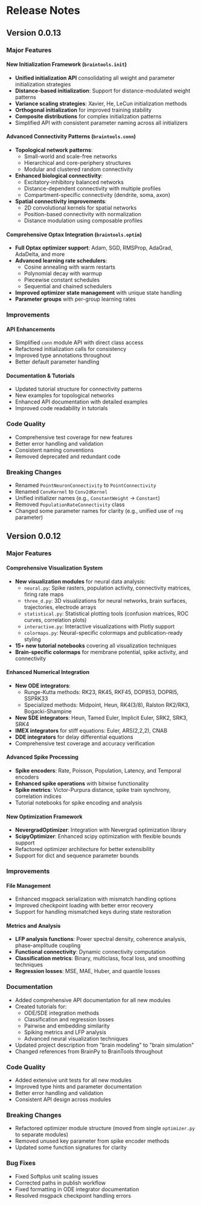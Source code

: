 # Release Notes



## Version 0.0.13

### Major Features

#### New Initialization Framework (`braintools.init`)
- **Unified initialization API** consolidating all weight and parameter initialization strategies
- **Distance-based initialization**: Support for distance-modulated weight patterns
- **Variance scaling strategies**: Xavier, He, LeCun initialization methods
- **Orthogonal initialization** for improved training stability
- **Composite distributions** for complex initialization patterns
- Simplified API with consistent parameter naming across all initializers

#### Advanced Connectivity Patterns (`braintools.conn`)
- **Topological network patterns**:
  - Small-world and scale-free networks
  - Hierarchical and core-periphery structures
  - Modular and clustered random connectivity
- **Enhanced biological connectivity**:
  - Excitatory-inhibitory balanced networks
  - Distance-dependent connectivity with multiple profiles
  - Compartment-specific connectivity (dendrite, soma, axon)
- **Spatial connectivity improvements**:
  - 2D convolutional kernels for spatial networks
  - Position-based connectivity with normalization
  - Distance modulation using composable profiles

#### Comprehensive Optax Integration (`braintools.optim`)
- **Full Optax optimizer support**: Adam, SGD, RMSProp, AdaGrad, AdaDelta, and more
- **Advanced learning rate schedulers**:
  - Cosine annealing with warm restarts
  - Polynomial decay with warmup
  - Piecewise constant schedules
  - Sequential and chained schedulers
- **Improved optimizer state management** with unique state handling
- **Parameter groups** with per-group learning rates

### Improvements

#### API Enhancements
- Simplified `conn` module API with direct class access
- Refactored initialization calls for consistency
- Improved type annotations throughout
- Better default parameter handling

#### Documentation & Tutorials
- Updated tutorial structure for connectivity patterns
- New examples for topological networks
- Enhanced API documentation with detailed examples
- Improved code readability in tutorials

### Code Quality
- Comprehensive test coverage for new features
- Better error handling and validation
- Consistent naming conventions
- Removed deprecated and redundant code

### Breaking Changes
- Renamed `PointNeuronConnectivity` to `PointConnectivity`
- Renamed `ConvKernel` to `Conv2dKernel`
- Unified initializer names (e.g., `ConstantWeight` → `Constant`)
- Removed `PopulationRateConnectivity` class
- Changed some parameter names for clarity (e.g., unified use of `rng` parameter)


## Version 0.0.12

### Major Features

#### Comprehensive Visualization System
- **New visualization modules** for neural data analysis:
  - `neural.py`: Spike rasters, population activity, connectivity matrices, firing rate maps
  - `three_d.py`: 3D visualizations for neural networks, brain surfaces, trajectories, electrode arrays
  - `statistical.py`: Statistical plotting tools (confusion matrices, ROC curves, correlation plots)
  - `interactive.py`: Interactive visualizations with Plotly support
  - `colormaps.py`: Neural-specific colormaps and publication-ready styling
- **15+ new tutorial notebooks** covering all visualization techniques
- **Brain-specific colormaps** for membrane potential, spike activity, and connectivity

#### Enhanced Numerical Integration
- **New ODE integrators**: 
  - Runge-Kutta methods: RK23, RK45, RKF45, DOP853, DOPRI5, SSPRK33
  - Specialized methods: Midpoint, Heun, RK4(3/8), Ralston RK2/RK3, Bogacki-Shampine
- **New SDE integrators**: Heun, Tamed Euler, Implicit Euler, SRK2, SRK3, SRK4
- **IMEX integrators** for stiff equations: Euler, ARS(2,2,2), CNAB
- **DDE integrators** for delay differential equations
- Comprehensive test coverage and accuracy verification

#### Advanced Spike Processing
- **Spike encoders**: Rate, Poisson, Population, Latency, and Temporal encoders
- **Enhanced spike operations** with bitwise functionality
- **Spike metrics**: Victor-Purpura distance, spike train synchrony, correlation indices
- Tutorial notebooks for spike encoding and analysis

#### New Optimization Framework
- **NevergradOptimizer**: Integration with Nevergrad optimization library
- **ScipyOptimizer**: Enhanced scipy optimization with flexible bounds support
- Refactored optimizer architecture for better extensibility
- Support for dict and sequence parameter bounds

### Improvements

#### File Management
- Enhanced msgpack serialization with mismatch handling options
- Improved checkpoint loading with better error recovery
- Support for handling mismatched keys during state restoration

#### Metrics and Analysis
- **LFP analysis functions**: Power spectral density, coherence analysis, phase-amplitude coupling
- **Functional connectivity**: Dynamic connectivity computation
- **Classification metrics**: Binary, multiclass, focal loss, and smoothing techniques
- **Regression losses**: MSE, MAE, Huber, and quantile losses

### Documentation
- Added comprehensive API documentation for all new modules
- Created tutorials for:
  - ODE/SDE integration methods
  - Classification and regression losses
  - Pairwise and embedding similarity
  - Spiking metrics and LFP analysis
  - Advanced neural visualization techniques
- Updated project description from "brain modeling" to "brain simulation"
- Changed references from BrainPy to BrainTools throughout

### Code Quality
- Added extensive unit tests for all new modules
- Improved type hints and parameter documentation
- Better error handling and validation
- Consistent API design across modules

### Breaking Changes
- Refactored optimizer module structure (moved from single `optimizer.py` to separate modules)
- Removed unused key parameter from spike encoder methods
- Updated some function signatures for clarity

### Bug Fixes
- Fixed Softplus unit scaling issues
- Corrected paths in publish workflow
- Fixed formatting in ODE integrator documentation
- Resolved msgpack checkpoint handling errors






